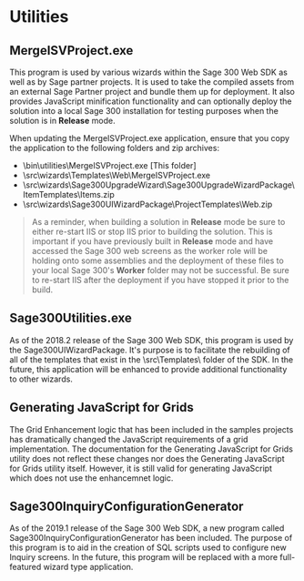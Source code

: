 # Utilities

## MergeISVProject.exe

This program is used by various wizards within the Sage 300 Web SDK as well as by Sage partner
projects. It is used to take the compiled assets from an external Sage Partner project and bundle
them up for deployment. It also provides JavaScript minification functionality and can optionally 
deploy the solution into a local Sage 300 installation for testing purposes when the solution is 
in **Release** mode.

When updating the MergeISVProject.exe application, ensure that you copy the application to the 
following folders and zip archives:

- \bin\utilities\MergeISVProject.exe [This folder]
- \src\wizards\Templates\Web\MergeISVProject.exe
- \src\wizards\Sage300UpgradeWizard\Sage300UpgradeWizardPackage\ItemTemplates\Items.zip
- \src\wizards\Sage300UIWizardPackage\ProjectTemplates\Web.zip

> As a reminder, when building a solution in **Release** mode be sure to either re-start IIS or stop IIS
prior to building the solution. This is important if you have previously built in **Release** mode and 
have accessed the Sage 300 web screens as the worker role will be holding onto some assemblies and
the deployment of these files to your local Sage 300's **Worker** folder may not be successful. Be 
sure to re-start IIS after the deployment if you have stopped it prior to the build.

## Sage300Utilities.exe

As of the 2018.2 release of the Sage 300 Web SDK, this program is used by the Sage300UIWizardPackage. 
It's purpose is to facilitate the rebuilding of all of the templates that exist in the \src\Templates\ 
folder of the SDK. In the future, this application will be enhanced to provide additional functionality 
to other wizards.

## Generating JavaScript for Grids

The Grid Enhancement logic that has been included in the samples projects has dramatically changed
the JavaScript requirements of a grid implementation. The documentation for the Generating JavaScript 
for Grids utility does not reflect these changes nor does the Generating JavaScript for Grids utility
itself. However, it is still valid for generating JavaScript which does not use the enhancemnet logic.

## Sage300InquiryConfigurationGenerator

As of the 2019.1 release of the Sage 300 Web SDK, a new program called Sage300InquiryConfigurationGenerator has been included. 
The purpose of this program is to aid in the creation of SQL scripts used to configure new Inquiry screens. In the future, this program will be replaced with a more full-featured wizard type application.
